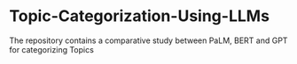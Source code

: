 # Topic-Categorization-Using-LLMs
The repository contains a comparative study between PaLM, BERT and GPT for categorizing Topics
